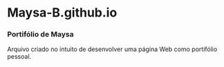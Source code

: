 # Maysa-B.github.io
### Portifólio de Maysa

Arquivo criado no intuito de desenvolver uma página Web como portifólio pessoal.